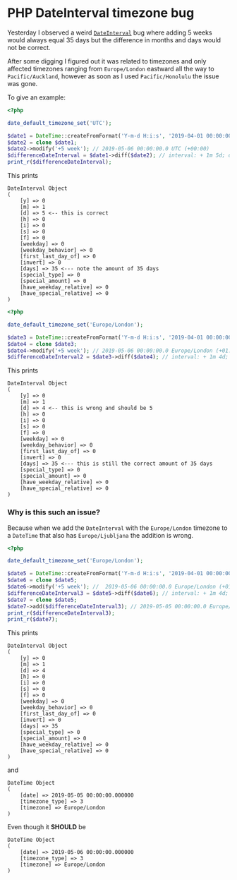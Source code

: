# PHP DateInterval timezone bug

Yesterday I observed a weird [`DateInterval`](http://php.net/manual/en/class.dateinterval.php) bug where adding 5 weeks would always equal 35 days but the difference in months and days would not be correct.

After some digging I figured out it was related to timezones and only affected timezones ranging from `Europe/London` eastward all the way to `Pacific/Auckland`, however as soon as I used `Pacific/Honolulu` the issue was gone.

To give an example:

```php
<?php

date_default_timezone_set('UTC');

$date1 = DateTime::createFromFormat('Y-m-d H:i:s', '2019-04-01 00:00:00'); // 2019-04-01 00:00:00.0 UTC (+00:00)
$date2 = clone $date1;
$date2->modify('+5 week'); // 2019-05-06 00:00:00.0 UTC (+00:00)
$differenceDateInterval = $date1->diff($date2); // interval: + 1m 5d; days: 35
print_r($differenceDateInterval);
```
This prints
```
DateInterval Object
(
    [y] => 0
    [m] => 1
    [d] => 5 <-- this is correct
    [h] => 0
    [i] => 0
    [s] => 0
    [f] => 0
    [weekday] => 0
    [weekday_behavior] => 0
    [first_last_day_of] => 0
    [invert] => 0
    [days] => 35 <--- note the amount of 35 days
    [special_type] => 0
    [special_amount] => 0
    [have_weekday_relative] => 0
    [have_special_relative] => 0
)

```
```php
<?php

date_default_timezone_set('Europe/London');

$date3 = DateTime::createFromFormat('Y-m-d H:i:s', '2019-04-01 00:00:00'); //  2019-04-01 00:00:00.0 Europe/London (+01:00)
$date4 = clone $date3;
$date4->modify('+5 week'); // 2019-05-06 00:00:00.0 Europe/London (+01:00)
$differenceDateInterval2 = $date3->diff($date4); // interval: + 1m 4d; days 35
```
This prints
```
DateInterval Object
(
    [y] => 0
    [m] => 1
    [d] => 4 <-- this is wrong and should be 5
    [h] => 0
    [i] => 0
    [s] => 0
    [f] => 0
    [weekday] => 0
    [weekday_behavior] => 0
    [first_last_day_of] => 0
    [invert] => 0
    [days] => 35 <--- this is still the correct amount of 35 days
    [special_type] => 0
    [special_amount] => 0
    [have_weekday_relative] => 0
    [have_special_relative] => 0
)
```
### Why is this such an issue?

Because when we add the `DateInterval` with the `Europe/London` timezone to a `DateTime` that also has `Europe/Ljubljana` the addition is wrong.
```php
<?php

date_default_timezone_set('Europe/London');

$date5 = DateTime::createFromFormat('Y-m-d H:i:s', '2019-04-01 00:00:00'); // 2019-04-01 00:00:00.0 Europe/London (+01:00)
$date6 = clone $date5;
$date6->modify('+5 week'); //  2019-05-06 00:00:00.0 Europe/London (+01:00)
$differenceDateInterval3 = $date5->diff($date6); // interval: + 1m 4d; days 35
$date7 = clone $date5;
$date7->add($differenceDateInterval3); // 2019-05-05 00:00:00.0 Europe/London (+01:00)
print_r($differenceDateInterval3);
print_r($date7);
```
This prints
```
DateInterval Object
(
    [y] => 0
    [m] => 1
    [d] => 4
    [h] => 0
    [i] => 0
    [s] => 0
    [f] => 0
    [weekday] => 0
    [weekday_behavior] => 0
    [first_last_day_of] => 0
    [invert] => 0
    [days] => 35
    [special_type] => 0
    [special_amount] => 0
    [have_weekday_relative] => 0
    [have_special_relative] => 0
)
```
and
```
DateTime Object
(
    [date] => 2019-05-05 00:00:00.000000
    [timezone_type] => 3
    [timezone] => Europe/London
)
```
Even though it __SHOULD__ be 
```
DateTime Object
(
    [date] => 2019-05-06 00:00:00.000000
    [timezone_type] => 3
    [timezone] => Europe/London
)
```